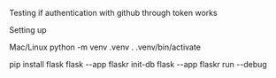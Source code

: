 Testing if authentication with github through token works

Setting up

Mac/Linux
python -m venv .venv
. .venv/bin/activate

pip install flask
flask --app flaskr init-db
flask --app flaskr run --debug
